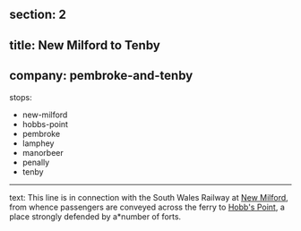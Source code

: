 section: 2
----
title: New Milford to Tenby
----
company: pembroke-and-tenby
----
stops:
- new-milford
- hobbs-point
- pembroke
- lamphey
- manorbeer
- penally
- tenby
----
text: This line is in connection with the South Wales Railway at [New Milford](/stations/new-milford), from whence passengers are conveyed across the ferry to [Hobb's Point](/stations/hobbs-point), a place strongly defended by a*number of forts.
